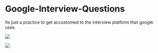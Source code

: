 # Google-Interview-Questions
Its just a practice to get accustomed to the interview platform that google uses.

<img src="https://github.com/logo/google/blob/master/images/logo.svg">

<p>
<img src="https://github.com/logo/google/blob/master/images/logo.svg">
  
 </p>

<p align="center">
